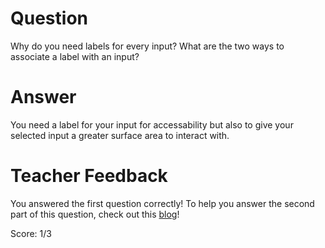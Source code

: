 # Question

Why do you need labels for every input? What are the two ways to associate a label with an input?

# Answer

You need a label for your input for accessability but also to give your selected input a greater surface area to interact with.

# Teacher Feedback

You answered the first question correctly! To help you answer the second part of this question, check out this [blog](https://www.geeksforgeeks.org/html-label-tag/)!

Score: 1/3